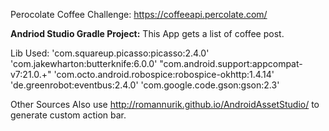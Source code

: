 Perocolate Coffee Challenge: https://coffeeapi.percolate.com/

****Andriod Studio Gradle Project:**** 
This App gets a list of coffee post.

Lib Used:
    'com.squareup.picasso:picasso:2.4.0'
    'com.jakewharton:butterknife:6.0.0'
    "com.android.support:appcompat-v7:21.0.+"
    'com.octo.android.robospice:robospice-okhttp:1.4.14'
    'de.greenrobot:eventbus:2.4.0'
    'com.google.code.gson:gson:2.3'

Other Sources
Also use http://romannurik.github.io/AndroidAssetStudio/ to generate custom action bar.